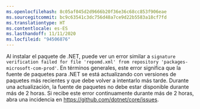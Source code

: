 ```yaml
---
ms.openlocfilehash: 8c05af045d2d9666b20f36e36c68cc853f906eae
ms.sourcegitcommit: bc9c63541c3dc756d48a7ce9d22b5583a18cf7fd
ms.translationtype: HT
ms.contentlocale: es-ES
ms.lasthandoff: 11/11/2020
ms.locfileid: "94506876"
---
```


Al instalar el paquete de .NET, puede ver un error similar a `signature verification failed for file 'repomd.xml' from repository 'packages-microsoft-com-prod'`. En términos generales, este error significa que la fuente de paquetes para .NET se está actualizando con versiones de paquetes más recientes y que debe volver a intentarlo más tarde. Durante una actualización, la fuente de paquetes no debe estar disponible durante más de 2 horas. Si recibe este error continuamente durante más de 2 horas, abra una incidencia en <https://github.com/dotnet/core/issues>.
